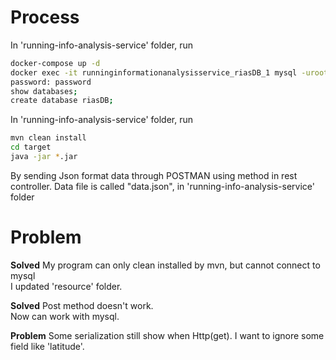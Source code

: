 # Process
In 'running-info-analysis-service' folder, run  
```bash
docker-compose up -d
docker exec -it runninginformationanalysisservice_riasDB_1 mysql -uroot -p
password: password
show databases;
create database riasDB;
```  
In 'running-info-analysis-service' folder, run  
```bash
mvn clean install
cd target
java -jar *.jar
```   

By sending Json format data through POSTMAN using method in rest controller.
Data file is called "data.json", in 'running-info-analysis-service' folder

# Problem  
**Solved** My program can only clean installed by mvn, but cannot connect to mysql  
  I updated 'resource' folder.  

**Solved** Post method doesn't work.  
  Now can work with mysql.   

**Problem** Some serialization still show when Http(get). I want to ignore some field like 'latitude'.

